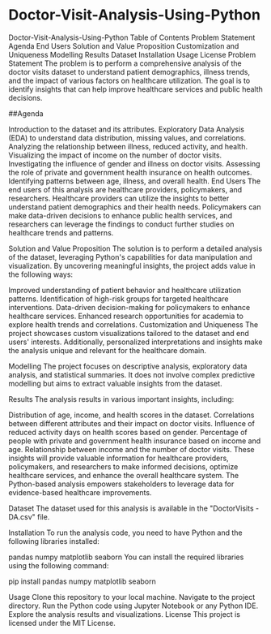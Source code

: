 # Doctor-Visit-Analysis-Using-Python
Doctor-Visit-Analysis-Using-Python
Table of Contents
Problem Statement
Agenda
End Users
Solution and Value Proposition
Customization and Uniqueness
Modelling
Results
Dataset
Installation
Usage
License
Problem Statement
The problem is to perform a comprehensive analysis of the doctor visits dataset to understand patient demographics, illness trends, and the impact of various factors on healthcare utilization. The goal is to identify insights that can help improve healthcare services and public health decisions.

##Agenda

Introduction to the dataset and its attributes.
Exploratory Data Analysis (EDA) to understand data distribution, missing values, and correlations.
Analyzing the relationship between illness, reduced activity, and health.
Visualizing the impact of income on the number of doctor visits.
Investigating the influence of gender and illness on doctor visits.
Assessing the role of private and government health insurance on health outcomes.
Identifying patterns between age, illness, and overall health.
End Users
The end users of this analysis are healthcare providers, policymakers, and researchers. Healthcare providers can utilize the insights to better understand patient demographics and their health needs. Policymakers can make data-driven decisions to enhance public health services, and researchers can leverage the findings to conduct further studies on healthcare trends and patterns.

Solution and Value Proposition
The solution is to perform a detailed analysis of the dataset, leveraging Python's capabilities for data manipulation and visualization. By uncovering meaningful insights, the project adds value in the following ways:

Improved understanding of patient behavior and healthcare utilization patterns.
Identification of high-risk groups for targeted healthcare interventions.
Data-driven decision-making for policymakers to enhance healthcare services.
Enhanced research opportunities for academia to explore health trends and correlations.
Customization and Uniqueness
The project showcases custom visualizations tailored to the dataset and end users' interests. Additionally, personalized interpretations and insights make the analysis unique and relevant for the healthcare domain.

Modelling
The project focuses on descriptive analysis, exploratory data analysis, and statistical summaries. It does not involve complex predictive modelling but aims to extract valuable insights from the dataset.

Results
The analysis results in various important insights, including:

Distribution of age, income, and health scores in the dataset.
Correlations between different attributes and their impact on doctor visits.
Influence of reduced activity days on health scores based on gender.
Percentage of people with private and government health insurance based on income and age.
Relationship between income and the number of doctor visits.
These insights will provide valuable information for healthcare providers, policymakers, and researchers to make informed decisions, optimize healthcare services, and enhance the overall healthcare system. The Python-based analysis empowers stakeholders to leverage data for evidence-based healthcare improvements.

Dataset
The dataset used for this analysis is available in the "DoctorVisits - DA.csv" file.

Installation
To run the analysis code, you need to have Python and the following libraries installed:

pandas
numpy
matplotlib
seaborn
You can install the required libraries using the following command:

pip install pandas numpy matplotlib seaborn

Usage
Clone this repository to your local machine.
Navigate to the project directory.
Run the Python code using Jupyter Notebook or any Python IDE.
Explore the analysis results and visualizations.
License
This project is licensed under the MIT License.
